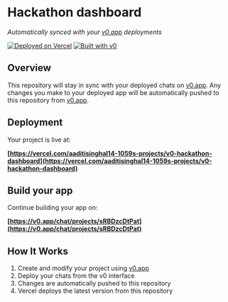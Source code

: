 # Hackathon dashboard

*Automatically synced with your [v0.app](https://v0.app) deployments*

[![Deployed on Vercel](https://img.shields.io/badge/Deployed%20on-Vercel-black?style=for-the-badge&logo=vercel)](https://vercel.com/aaditisinghal14-1059s-projects/v0-hackathon-dashboard)
[![Built with v0](https://img.shields.io/badge/Built%20with-v0.app-black?style=for-the-badge)](https://v0.app/chat/projects/sRBDzcDtPat)

## Overview

This repository will stay in sync with your deployed chats on [v0.app](https://v0.app).
Any changes you make to your deployed app will be automatically pushed to this repository from [v0.app](https://v0.app).

## Deployment

Your project is live at:

**[https://vercel.com/aaditisinghal14-1059s-projects/v0-hackathon-dashboard](https://vercel.com/aaditisinghal14-1059s-projects/v0-hackathon-dashboard)**

## Build your app

Continue building your app on:

**[https://v0.app/chat/projects/sRBDzcDtPat](https://v0.app/chat/projects/sRBDzcDtPat)**

## How It Works

1. Create and modify your project using [v0.app](https://v0.app)
2. Deploy your chats from the v0 interface
3. Changes are automatically pushed to this repository
4. Vercel deploys the latest version from this repository
